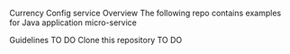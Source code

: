 Currency Config service
Overview
The following repo contains examples for Java application micro-service

Guidelines
TO DO
Clone this repository
TO DO